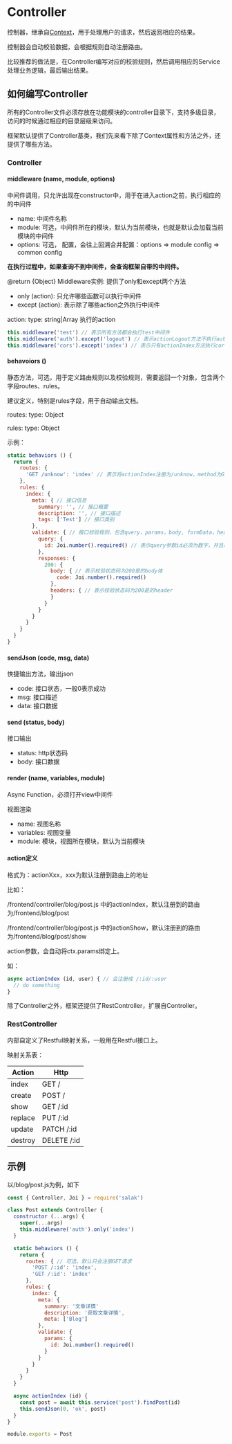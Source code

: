 # Controller

控制器，继承自[Context](/basics/context.html)，用于处理用户的请求，然后返回相应的结果。

控制器会自动校验数据，会根据规则自动注册路由。

比较推荐的做法是，在Controller编写对应的校验规则，然后调用相应的Service处理业务逻辑，最后输出结果。

## 如何编写Controller

所有的Controller文件必须存放在功能模块的controller目录下，支持多级目录，访问的时候通过相应的目录层级来访问。

框架默认提供了Controller基类，我们先来看下除了Context属性和方法之外，还提供了哪些方法。

### Controller

#### middleware (name, module, options)

中间件调用，只允许出现在constructor中，用于在进入action之前，执行相应的的中间件

- name: 中间件名称
- module: 可选，中间件所在的模块，默认为当前模块，也就是默认会加载当前模块的中间件
- options: 可选， 配置，会往上回溯合并配置：options => module config => common config

**在执行过程中，如果查询不到中间件，会查询框架自带的中间件。**

@return {Object} Middleware实例: 提供了only和except两个方法

- only (action): 只允许哪些函数可以执行中间件
- except (action): 表示除了哪些action之外执行中间件

action: type: string|Array 执行的action

```javascript
this.middleware('test') // 表示所有方法都会执行test中间件
this.middleware('auth').except('logout') // 表示actionLogout方法不执行auth中间件
this.middleware('cors').except('index') // 表示只有actionIndex方法执行cors中间件
```

#### behavoiors ()

静态方法，可选，用于定义路由规则以及校验规则，需要返回一个对象，包含两个字段routes、rules。

建议定义，特别是rules字段，用于自动输出文档。

routes: type: Object

rules: type: Object

示例：

```javascript
static behaviors () {
  return {
    routes: {
      'GET /unknow': 'index' // 表示将actionIndex注册为/unknow，method为GET的路由
    },
    rules: {
      index: {
        meta: { // 接口信息
          summary: '', // 接口概要
          description: '', // 接口描述
          tags: ['Test'] // 接口类别
        },
        validate: { // 接口校验规则，包含query，params，body, formData，header，responses
          query: {
            id: Joi.number().required() // 表示query参数id必须为数字，并且必须提供
          },
          responses: {
            200: {
              body: { // 表示校验状态码为200是的body体
                code: Joi.number().required()
              },
              headers: { // 表示校验状态码为200是的header
              }
            }
          }
        }
      }
    }
  }
}
```

#### sendJson (code, msg, data)

快捷输出方法，输出json

- code: 接口状态，一般0表示成功
- msg: 接口描述
- data: 接口数据

#### send (status, body)

接口输出

- status: http状态码
- body: 接口数据

#### render (name, variables, module)

Async Function，必须打开view中间件

视图渲染

- name: 视图名称
- variables: 视图变量
- module: 模块，视图所在模块，默认为当前模块

#### action定义

格式为：actionXxx，xxx为默认注册到路由上的地址

比如：

/frontend/controller/blog/post.js 中的actionIndex，默认注册到的路由为/frontend/blog/post

/frontend/controller/blog/post.js 中的actionShow，默认注册到的路由为/frontend/blog/post/show

action参数，会自动将ctx.params绑定上。

如：

```javascript
async actionIndex (id, user) { // 会注册成 /:id/:user
  // do something
}
```

除了Controller之外，框架还提供了RestController，扩展自Controller。

### RestController

内部自定义了Restful映射关系，一般用在Restful接口上。

映射关系表：

|Action|Http|
|------|----|
|index|GET /|
|create|POST /|
|show|GET /:id|
|replace|PUT /:id|
|update|PATCH /:id|
|destroy|DELETE /:id|

## 示例

以/blog/post.js为例，如下

```javascript
const { Controller, Joi } = require('salak')

class Post extends Controller {
  constructor (...args) {
    super(...args)
    this.middleware('auth').only('index')
  }

  static behaviors () {
    return {
      routes: { // 可选，默认只会注册GET请求
        'POST /:id': 'index',
        'GET /:id': 'index'
      },
      rules: {
        index: {
          meta: {
            summary: '文章详情'
            description: '获取文章详情',
            meta: ['Blog']
          },
          validate: {
            params: {
              id: Joi.number().required()
            }
          }
        }
      }
    }
  }

  async actionIndex (id) {
    const post = await this.service('post').findPost(id)
    this.sendJson(0, 'ok', post)
  }
}

module.exports = Post
```
